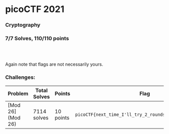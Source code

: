 # picoCTF 2021

### Cryptography
### 7/7 Solves, 110/110 points
<br></br>

Again note that flags are not necessarily yours.

### Challenges:

|Problem |Total Solves|Points|Flag|
|---------|------|------|-------|
|[Mod 26](Mod 26)|7114 solves|10 points|`picoCTF{next_time_I'll_try_2_rounds_of_rot13_hWqFsgzu}`|

